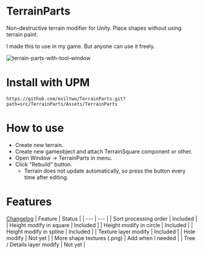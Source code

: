 # TerrainParts
 Non-destructive terrain modifier for Unity. Place shapes without using terrain paint.
 
 I made this to use in my game. But anyone can use it freely.

![terrain-parts-with-tool-window](https://github.com/eviltwo/TerrainParts/assets/7721151/b3c77c5b-ee0d-4625-828c-061cbb63f217)

# Install with UPM
```
https://github.com/eviltwo/TerrainParts.git?path=src/TerrainParts/Assets/TerrainParts
```

# How to use
- Create new terrain.
- Create new gameobject and attach TerrainSquare component or other.
- Open Window -> TerrainParts in menu.
- Click "Rebuild" button.
  - Terrain does not update automatically, so press the button every time after editing.

# Features
[Changelog](https://github.com/eviltwo/TerrainParts/blob/main/src/TerrainParts/Assets/TerrainParts/CHANGELOG.md)
| Feature | Status |
| --- | --- |
| Sort processing order | Included |
| Height modify in square | Included |
| Height modify in circle | Included |
| Height modify in spline | Included |
| Texture layer modify | Included |
| Hole modify | Not yet |
| More shape textures (.png) | Add when I needed |
| Tree / Details layer modify | Not yet |
